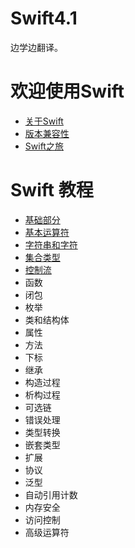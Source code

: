 # Swift4.1
边学边翻译。
#  欢迎使用Swift
* [关于Swift](https://github.com/iOSDevelopShareTeam/SwiftTourv4.1/blob/master/%E7%AC%AC%E4%B8%80%E7%AB%A0/1.%E5%85%B3%E4%BA%8ESwift.md)
* [版本兼容性](https://github.com/iOSDevelopShareTeam/SwiftTourv4.1/blob/master/%E7%AC%AC%E4%B8%80%E7%AB%A0/2.%E7%89%88%E6%9C%AC%E5%85%BC%E5%AE%B9%E6%80%A7.md)
* [Swift之旅](https://github.com/iOSDevelopShareTeam/SwiftTourv4.1/blob/master/%E7%AC%AC%E4%B8%80%E7%AB%A0/3.Swift%E4%B9%8B%E6%97%85.md)

# Swift 教程
* [基础部分](https://github.com/iOSDevelopShareTeam/SwiftTourv4.1/blob/master/%E7%AC%AC%E4%BA%8C%E7%AB%A0/1.%E5%9F%BA%E7%A1%80%E9%83%A8%E5%88%86.md)
* [基本运算符](https://github.com/iOSDevelopShareTeam/SwiftTourv4.1/blob/master/%E7%AC%AC%E4%BA%8C%E7%AB%A0/2.%E5%9F%BA%E6%9C%AC%E8%BF%90%E7%AE%97%E7%AC%A6.md)
* [字符串和字符](https://github.com/iOSDevelopShareTeam/SwiftTourv4.1/blob/master/%E7%AC%AC%E4%BA%8C%E7%AB%A0/3.%E5%AD%97%E7%AC%A6%E4%B8%B2%E5%92%8C%E5%AD%97%E7%AC%A6.md)
* [集合类型](https://github.com/iOSDevelopShareTeam/SwiftTourv4.1/blob/master/%E7%AC%AC%E4%BA%8C%E7%AB%A0/4.%E9%9B%86%E5%90%88%E7%B1%BB%E5%9E%8B.md)
* [控制流](https://github.com/iOSDevelopShareTeam/SwiftTourv4.1/blob/master/%E7%AC%AC%E4%BA%8C%E7%AB%A0/5.%E6%8E%A7%E5%88%B6%E6%B5%81.md)
* 函数
* 闭包
* 枚举
* 类和结构体
* 属性
* 方法
* 下标
* 继承
* 构造过程
* 析构过程
* 可选链
* 错误处理
* 类型转换
* 嵌套类型
* 扩展
* 协议
* 泛型
* 自动引用计数
* 内存安全
* 访问控制
* 高级运算符

